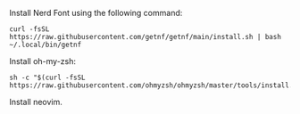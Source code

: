 Install Nerd Font using the following command:

```
curl -fsSL https://raw.githubusercontent.com/getnf/getnf/main/install.sh | bash
~/.local/bin/getnf
```

Install oh-my-zsh:

```
sh -c "$(curl -fsSL https://raw.githubusercontent.com/ohmyzsh/ohmyzsh/master/tools/install.sh)"
```

Install neovim.
